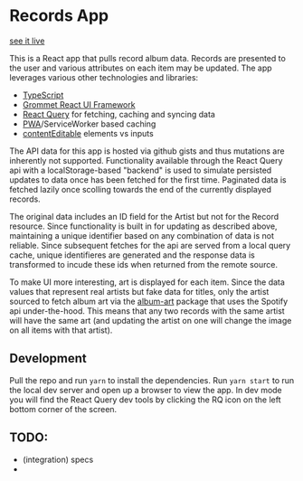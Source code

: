 # Records App

[see it live](https://eager-liskov-b6456d.netlify.app/)

This is a React app that pulls record album data. Records are presented to the user and various attributes on each item may be updated. The app leverages various other technologies and libraries:

- [TypeScript](https://www.typescriptlang.org/)
- [Grommet React UI Framework](https://v2.grommet.io/)
- [React Query](https://react-query.tanstack.com/) for fetching, caching and syncing data
- [PWA](https://web.dev/progressive-web-apps/)/ServiceWorker based caching
- [contentEditable](https://developer.mozilla.org/en-US/docs/Web/HTML/Global_attributes/contenteditable) elements vs inputs

The API data for this app is hosted via github gists and thus mutations are inherently not supported. Functionality available through the React Query api with a localStorage-based "backend" is used to simulate persisted updates to data once has been fetched for the first time. Paginated data is fetched lazily once scolling towards the end of the currently displayed records.

The original data includes an ID field for the Artist but not for the Record resource. Since functionality is built in for updating as described above, maintaining a unique identifier based on any combination of data is not reliable. Since subsequent fetches for the api are served from a local query cache, unique identifieres are generated and the response data is transformed to incude these ids when returned from the remote source.

To make UI more interesting, art is displayed for each item. Since the data values that represent real artists but fake data for titles, only the artist sourced to fetch album art via the [album-art](https://www.npmjs.com/package/album-art) package that uses the Spotify api under-the-hood. This means that any two records with the same artist will have the same art (and updating the artist on one will change the image on all items with that artist).

## Development

Pull the repo and run `yarn` to install the dependencies. Run `yarn start` to run the local dev server and open up a browser to view the app. In dev mode you will find the React Query dev tools by clicking the RQ icon on the left bottom corner of the screen.

## TODO:

- (integration) specs
-
